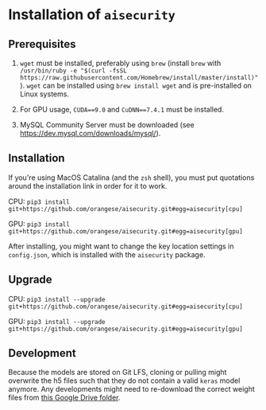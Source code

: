 # Installation of `aisecurity`

## Prerequisites

1. `wget` must be installed, preferably using `brew` (install `brew` with `/usr/bin/ruby -e "$(curl -fsSL https://raw.githubusercontent.com/Homebrew/install/master/install)"`). `wget` can be installed using `brew install wget` and is pre-installed on Linux systems.

2. For GPU usage, `CUDA==9.0` and `CuDNN==7.4.1` must be installed.

3. MySQL Community Server must be downloaded (see https://dev.mysql.com/downloads/mysql/).

## Installation

If you're using MacOS Catalina (and the `zsh` shell), you must put quotations around the installation link
in order for it to work.

CPU: `pip3 install git+https://github.com/orangese/aisecurity.git#egg=aisecurity[cpu]`

GPU: `pip3 install git+https://github.com/orangese/aisecurity.git#egg=aisecurity[gpu]`

After installing, you might want to change the key location settings in `config.json`, which is installed with the `aisecurity` package.

## Upgrade

CPU: `pip3 install --upgrade git+https://github.com/orangese/aisecurity.git#egg=aisecurity[cpu]`

GPU: `pip3 install --upgrade git+https://github.com/orangese/aisecurity.git#egg=aisecurity[gpu]`

## Development

Because the models are stored on Git LFS, cloning or pulling might overwrite the h5 files such that they do not contain a valid `keras` model anymore. Any developments might need to re-download the correct weight files from [this Google Drive folder](https://drive.google.com/open?id=1dlc_ewXtGftcZvZ7axusWcYfYyDj6kbM).